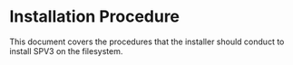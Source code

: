 # Installation Procedure

This document covers the procedures that the installer should conduct to install SPV3 on the filesystem.
